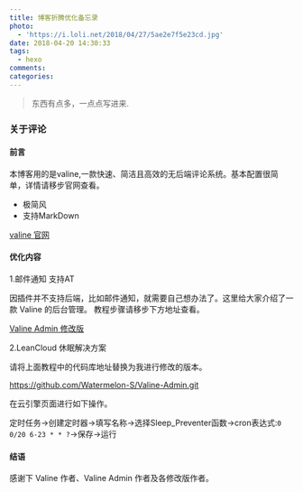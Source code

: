 ```yaml
---
title: 博客折腾优化备忘录
photo:
  - 'https://i.loli.net/2018/04/27/5ae2e7f5e23cd.jpg'
date: 2018-04-20 14:30:33
tags:
  - hexo
comments:
categories:
---
```


<blockquote class="blockquote-center">
	东西有点多，一点点写进来.
</blockquote>

### 关于评论

#### 前言

本博客用的是valine,一款快速、简洁且高效的无后端评论系统。基本配置很简单，详情请移步官网查看。

* 极简风
* 支持MarkDown

[valine 官网](https://valine.js.org/)

#### 优化内容

1.邮件通知 支持AT

因插件并不支持后端，比如邮件通知，就需要自己想办法了。这里给大家介绍了一款 Valine 的后台管理。
教程步骤请移步下方地址查看。

[Valine Admin 修改版](http://www.zhaojun.im/hexo-valine-admin/)

2.LeanCloud 休眠解决方案

请将上面教程中的代码库地址替换为我进行修改的版本。

https://github.com/Watermelon-S/Valine-Admin.git

在云引擎页面进行如下操作。

定时任务->创建定时器->填写名称->选择Sleep_Preventer函数->cron表达式:<code>0 0/20 6-23 * * ?</code>->保存->运行

#### 结语

感谢下 Valine 作者、Valine Admin 作者及各修改版作者。